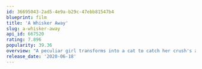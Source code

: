 ```yaml
---
id: 36695043-2ad5-4e9a-b29c-47ebb81547b4
blueprint: film
title: 'A Whisker Away'
slug: a-whisker-away
api_id: 667520
rating: 7.896
popularity: 39.36
overview: "A peculiar girl transforms into a cat to catch her crush's attention. But before she realizes it, the line between human and animal starts to blur."
release_date: '2020-06-18'
---
```

